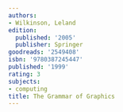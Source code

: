 ```yaml
---
authors:
- Wilkinson, Leland
edition:
  published: '2005'
  publisher: Springer
goodreads: '2549408'
isbn: '9780387245447'
published: '1999'
rating: 3
subjects:
- computing
title: The Grammar of Graphics
---
```


